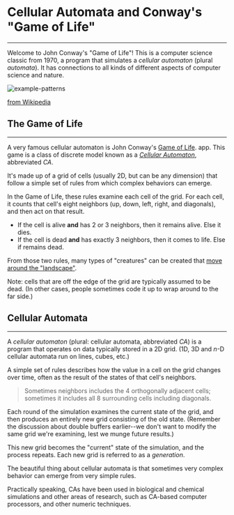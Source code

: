 # Cellular Automata and Conway's "Game of Life"

---

Welcome to John Conway's "Game of Life"! This is a computer science
classic from 1970, a program that simulates a _cellular automaton_
(plural _automata_). It has connections to all kinds of different
aspects of computer science and nature.

![example-patterns](https://media.giphy.com/media/4VVZTvTqzRR0BUwNIH/giphy.gif)

[from Wikipedia](https://en.wikipedia.org/wiki/Conway%27s_Game_of_Life#Examples_of_patterns)

## The Game of Life

---

A very famous cellular automaton is John Conway's [Game of
Life](https://en.wikipedia.org/wiki/Conway%27s_Game_of_Life).
app. This game is a class of discrete model known as a *[Cellular
Automaton](https://en.wikipedia.org/wiki/Cellular_automaton)*, abbreviated *CA*.

It's made up of a grid of cells (usually 2D, but can be any dimension)
that follow a simple set of rules from which complex behaviors can
emerge.

In the Game of Life, these rules examine each cell of the grid. For each
cell, it counts that cell's eight neighbors (up, down, left, right, and
diagonals), and then act on that result.

* If the cell is alive **and** has 2 or 3 neighbors, then it remains
  alive. Else it dies.
* If the cell is dead **and** has exactly 3 neighbors, then it comes to
  life. Else if remains dead.

From those two rules, many types of "creatures" can be created that
[move around the
"landscape"](https://www.youtube.com/watch?v=28vxPvTDh4E).

Note: cells that are off the edge of the grid are typically assumed to
be dead. (In other cases, people sometimes code it up to wrap around to
the far side.)

## Cellular Automata

---

A _cellular automaton_ (plural: cellular automata, abbreviated _CA_) is a
program that operates on data typically stored in a 2D grid. (1D, 3D and _n_-D
cellular automata run on lines, cubes, etc.)

A simple set of rules describes how the value in a cell on the grid changes over
time, often as the result of the states of that cell's neighbors.

> Sometimes neighbors includes the 4 orthogonally adjacent cells; sometimes it
> includes all 8 surrounding cells including diagonals.

Each round of the simulation examines the current state of the grid, and then
produces an entirely new grid consisting of the old state. (Remember the
discussion about double buffers earlier--we don't want to modify the same grid
we're examining, lest we munge future results.)

This new grid becomes the "current" state of the simulation, and the process
repeats. Each new grid is referred to as a _generation_.

The beautiful thing about cellular automata is that sometimes very complex
behavior can emerge from very simple rules.

Practically speaking, CAs have been used in biological and chemical simulations
and other areas of research, such as CA-based computer processors, and other
numeric techniques.
